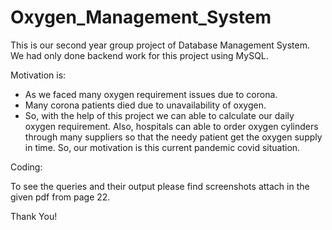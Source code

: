 # Oxygen_Management_System

This is our second year group project of Database Management System.
We had only done backend work for this project using MySQL. 

Motivation is:

- As we faced many oxygen requirement issues due to corona.
- Many corona patients died due to unavailability of oxygen. 
- So, with the help of this project we can able to calculate our daily oxygen requirement. Also, hospitals can able to order oxygen cylinders through many suppliers so that the needy patient get the oxygen supply in time. So, our motivation is this current pandemic covid situation. 

Coding:

To see the queries and their output please find screenshots attach in the given pdf from page 22.

Thank You!

